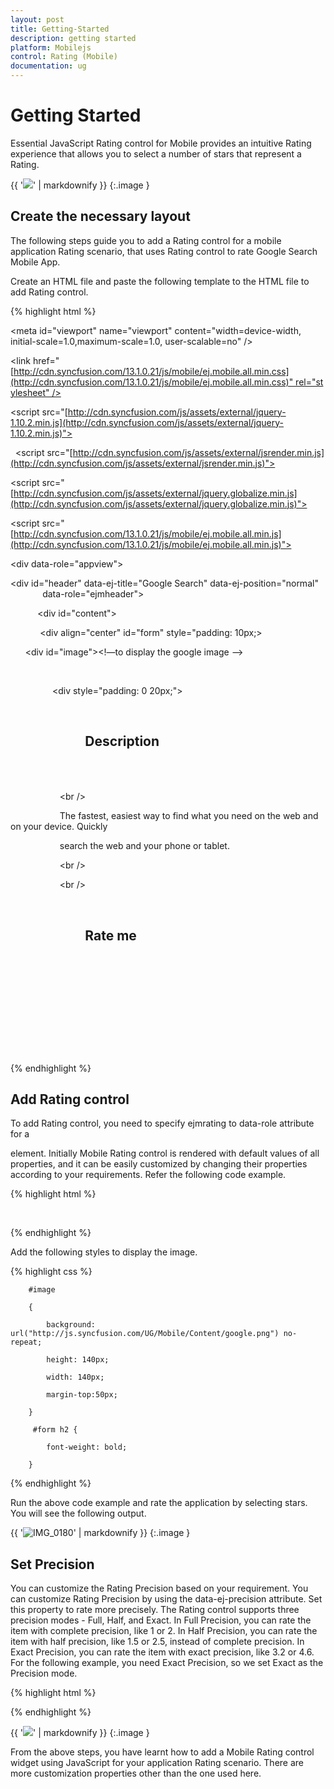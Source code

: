 ```yaml
---
layout: post
title: Getting-Started
description: getting started
platform: Mobilejs
control: Rating (Mobile)
documentation: ug
---
```


# Getting Started



Essential JavaScript Rating control for Mobile provides an intuitive Rating experience that allows you to select a number of stars that represent a Rating.


{{ '![](Getting-Started_images/Getting-Started_img1.png)' | markdownify }}
{:.image }


## Create the necessary layout

The following steps guide you to add a Rating control for a mobile application Rating scenario, that uses Rating control to rate Google Search Mobile App.

Create an HTML file and paste the following template to the HTML file to add Rating control.

{% highlight html %}


<!DOCTYPE html>

<html>

<head>

<meta id="viewport" name="viewport" content="width=device-width, initial-scale=1.0,maximum-scale=1.0, user-scalable=no" />

<title>Rating</title>

<link href="[http://cdn.syncfusion.com/13.1.0.21/js/mobile/ej.mobile.all.min.css](http://cdn.syncfusion.com/13.1.0.21/js/mobile/ej.mobile.all.min.css)" rel="stylesheet" />

<script src="[http://cdn.syncfusion.com/js/assets/external/jquery-1.10.2.min.js](http://cdn.syncfusion.com/js/assets/external/jquery-1.10.2.min.js)"></script>                

  <script src="[http://cdn.syncfusion.com/js/assets/external/jsrender.min.js](http://cdn.syncfusion.com/js/assets/external/jsrender.min.js)"></script>

<script src="[http://cdn.syncfusion.com/js/assets/external/jquery.globalize.min.js](http://cdn.syncfusion.com/js/assets/external/jquery.globalize.min.js)"></script>



<script src="[http://cdn.syncfusion.com/13.1.0.21/js/mobile/ej.mobile.all.min.js](http://cdn.syncfusion.com/13.1.0.21/js/mobile/ej.mobile.all.min.js)"></script>

</head>

<body>

<div data-role="appview">

<!-- Header control -->

<div id="header" data-ej-title="Google Search" data-ej-position="normal" 
             data-role="ejmheader"></div>

           <div id="content">

            <div align="center" id="form" style="padding: 10px;>

      <div id="image"><!—to display the google image -->

                </div>

                 <div style="padding: 0 20px;">

                    <h2>

                        Description

                    </h2>

                    <br />

                    The fastest, easiest way to find what you need on the web and on your device. Quickly

                    search the web and your phone or tablet.

                    <br />

                    <br />

                    <h2>

                        Rate me

                    </h2>

                </div>

 <!--Add Rating control here-->



                 </div>

</div>
        <!-- Scroll panel -->
        <div data-role="ejmscrollpanel" data-ej-target="content"></div>

</div>

</body>

</html>



{% endhighlight %}

## Add Rating control

To add Rating control, you need to specify ejmrating to data-role attribute for a <div> element. Initially Mobile Rating control is rendered with default values of all properties, and it can be easily customized by changing their properties according to your requirements. Refer the following code example.

{% highlight html %}

<!--Rating control--> 

<div data-role="ejmrating">



</div>



{% endhighlight %}



Add the following styles to display the image. 

{% highlight css %}

<!--Adds styles to display google image-->

        #image

        {

            background: url("http://js.syncfusion.com/UG/Mobile/Content/google.png") no-repeat;

            height: 140px;

            width: 140px;

            margin-top:50px;

        }

         #form h2 {

            font-weight: bold;

        }





{% endhighlight %}



Run the above code example and rate the application by selecting stars. You will see the following output.



{{ '![IMG_0180](Getting-Started_images/Getting-Started_img2.png)' | markdownify }}
{:.image }


## Set Precision

You can customize the Rating Precision based on your requirement. You can customize Rating Precision by using the data-ej-precision attribute. Set this property to rate more precisely. The Rating control supports three precision modes - Full, Half, and Exact. In Full Precision, you can rate the item with complete precision, like 1 or 2. In Half Precision, you can rate the item with half precision, like 1.5 or 2.5, instead of complete precision. In Exact Precision, you can rate the item with exact precision, like 3.2 or 4.6. For the following example, you need Exact Precision, so we set Exact as the Precision mode.


{% highlight html %}

<div data-role="ejmrating" data-ej-precision="exact">

</div>



{% endhighlight %}



{{ '![](Getting-Started_images/Getting-Started_img3.png)' | markdownify }}
{:.image }


From the above steps, you have learnt how to add a Mobile Rating control widget using JavaScript for your application Rating scenario. There are more customization properties other than the one used here.

